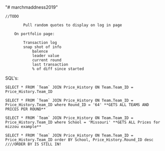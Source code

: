 "# marchmaddness2019" 


	//TODO 
			
			Pull random quotes to display on log in page
			
		On portfolio page: 
			
			Transaction log
			snap shot of info
				balence
				leader value 
				current round 
				last transaction
				% of diff since started 


SQL's:

	SELECT * FROM `Team` JOIN Price_History ON Team.Team_ID = Price_History.Team_ID
	
	SELECT * FROM `Team` JOIN Price_History ON Team.Team_ID = Price_History.Team_ID where Round_ID = '64' **GETS ALL TEAMS AND PRICES PER ROUND**
	
	SELECT * FROM `Team` JOIN Price_History ON Team.Team_ID = Price_History.Team_ID where School = 'Missouri' **GETS ALL Prices for mizzou example**
	
	SELECT * FROM `Team` JOIN Price_History ON Team.Team_ID = Price_History.Team_ID order BY School, Price_History.Round_ID desc ////ORDER BY IS STILL IN!
	